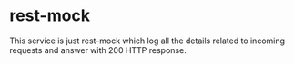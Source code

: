# rest-mock

This service is just rest-mock which log all the details related to incoming requests and answer with 200 HTTP response. 